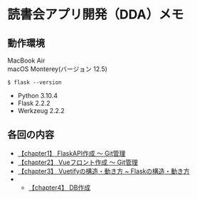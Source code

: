 # 読書会アプリ開発（DDA）メモ

## 動作環境

MacBook Air<br>
macOS Monterey(バージョン 12.5)

`$ flask --version`

- Python 3.10.4
- Flask 2.2.2
- Werkzeug 2.2.2

## 各回の内容

- [【chapter1】 FlaskAPI作成 〜 Git管理](https://github.com/motoshifurugen/practice-dda/tree/main/chapter1)
- [【chapter2】 Vueフロント作成 〜 Git管理](https://github.com/motoshifurugen/practice-dda/tree/main/chapter2)
- [【chapter3】 Vuetifyの構造・動き方 ~ Flaskの構造・動き方](https://github.com/motoshifurugen/practice-dda/tree/main/chapter3)
- - [【chapter4】 DB作成](https://github.com/motoshifurugen/practice-dda/tree/main/chapter4)